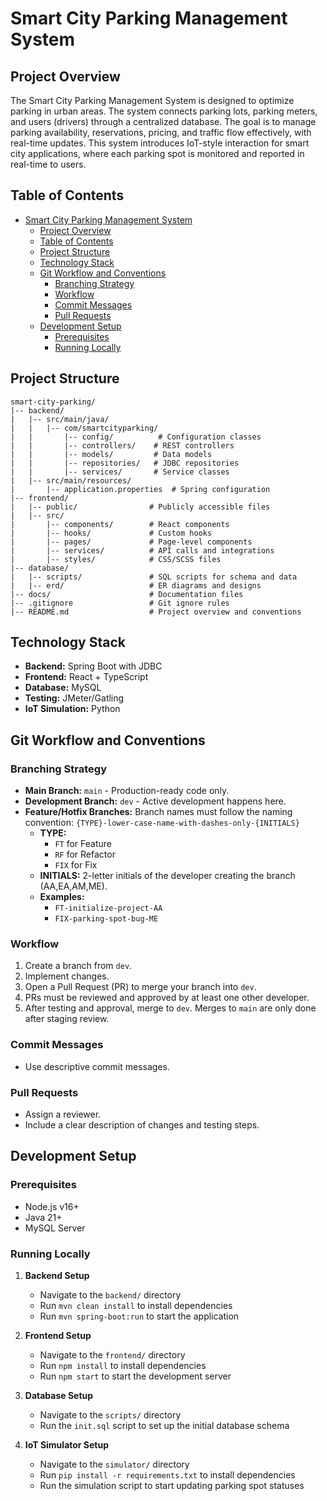 # Smart City Parking Management System

## Project Overview
The Smart City Parking Management System is designed to optimize parking in urban areas. The system connects parking lots, parking meters, and users (drivers) through a centralized database. The goal is to manage parking availability, reservations, pricing, and traffic flow effectively, with real-time updates. This system introduces IoT-style interaction for smart city applications, where each parking spot is monitored and reported in real-time to users.

## Table of Contents
- [Smart City Parking Management System](#smart-city-parking-management-system)
  - [Project Overview](#project-overview)
  - [Table of Contents](#table-of-contents)
  - [Project Structure](#project-structure)
  - [Technology Stack](#technology-stack)
  - [Git Workflow and Conventions](#git-workflow-and-conventions)
    - [Branching Strategy](#branching-strategy)
    - [Workflow](#workflow)
    - [Commit Messages](#commit-messages)
    - [Pull Requests](#pull-requests)
  - [Development Setup](#development-setup)
    - [Prerequisites](#prerequisites)
    - [Running Locally](#running-locally)



## Project Structure
```
smart-city-parking/
|-- backend/
|   |-- src/main/java/
|   |   |-- com/smartcityparking/
|   |       |-- config/          # Configuration classes
|   |       |-- controllers/    # REST controllers
|   |       |-- models/         # Data models
|   |       |-- repositories/   # JDBC repositories
|   |       |-- services/       # Service classes
|   |-- src/main/resources/
|       |-- application.properties  # Spring configuration
|-- frontend/
|   |-- public/                # Publicly accessible files
|   |-- src/
|       |-- components/        # React components
|       |-- hooks/             # Custom hooks
|       |-- pages/             # Page-level components
|       |-- services/          # API calls and integrations
|       |-- styles/            # CSS/SCSS files
|-- database/
|   |-- scripts/               # SQL scripts for schema and data
|   |-- erd/                   # ER diagrams and designs
|-- docs/                      # Documentation files
|-- .gitignore                 # Git ignore rules
|-- README.md                  # Project overview and conventions
```

## Technology Stack
- **Backend:** Spring Boot with JDBC
- **Frontend:** React + TypeScript
- **Database:** MySQL
- **Testing:** JMeter/Gatling
- **IoT Simulation:** Python



## Git Workflow and Conventions

### Branching Strategy
- **Main Branch:** `main` - Production-ready code only.
- **Development Branch:** `dev` - Active development happens here.
- **Feature/Hotfix Branches:** Branch names must follow the naming convention:
  `{TYPE}-lower-case-name-with-dashes-only-{INITIALS}`
  - **TYPE:**
    - `FT` for Feature
    - `RF` for Refactor
    - `FIX` for Fix
  - **INITIALS:** 2-letter initials of the developer creating the branch (AA,EA,AM,ME).
  - **Examples:**
    - `FT-initialize-project-AA`
    - `FIX-parking-spot-bug-ME`

### Workflow
1. Create a branch from `dev`.
2. Implement changes.
3. Open a Pull Request (PR) to merge your branch into `dev`.
4. PRs must be reviewed and approved by at least one other developer.
5. After testing and approval, merge to `dev`. Merges to `main` are only done after staging review.

### Commit Messages
- Use descriptive commit messages.

### Pull Requests
- Assign a reviewer.
- Include a clear description of changes and testing steps.


## Development Setup
### Prerequisites
- Node.js v16+
- Java 21+
- MySQL Server

### Running Locally
1. **Backend Setup**
   - Navigate to the `backend/` directory
   - Run `mvn clean install` to install dependencies
   - Run `mvn spring-boot:run` to start the application

2. **Frontend Setup**
   - Navigate to the `frontend/` directory
   - Run `npm install` to install dependencies
   - Run `npm start` to start the development server

3. **Database Setup**
   - Navigate to the `scripts/` directory
   - Run the `init.sql` script to set up the initial database schema

4. **IoT Simulator Setup**
   - Navigate to the `simulator/` directory
   - Run `pip install -r requirements.txt` to install dependencies
   - Run the simulation script to start updating parking spot statuses

